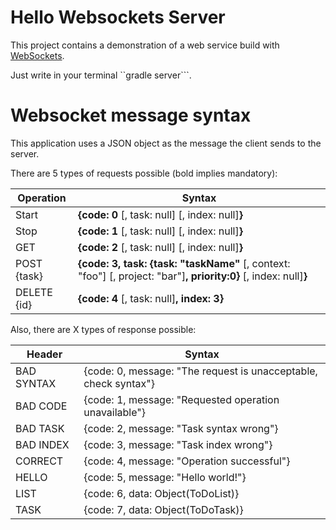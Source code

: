 # Hello Websockets Server 
This project contains a demonstration of a web service build with [WebSockets](https://tyrus.java.net/). 

Just write in your terminal ``gradle server```.

# Websocket message syntax

This application uses a JSON object as the message the client sends to the server.

There are 5 types of requests possible (bold implies mandatory):

| Operation | Syntax |
| ------------- | ------------- |
| Start | **{code: 0** [, task: null] [, index: null]**}** |
| Stop | **{code: 1** [, task: null] [, index: null]**}** |
| GET | **{code: 2** [, task: null] [, index: null]**}** |
| POST {task} | **{code: 3, task: {task: "taskName"** [, context: "foo"] [, project: "bar"]**, priority:0}** [, index: null]**}** |
| DELETE {id} | **{code: 4** [, task: null]**, index: 3}** |

Also, there are X types of response possible:

| Header | Syntax |
| ------------- | ------------- |
| BAD SYNTAX | {code: 0, message: "The request is unacceptable, check syntax"} |
| BAD CODE | {code: 1, message: "Requested operation unavailable"} |
| BAD TASK | {code: 2, message: "Task syntax wrong"} |
| BAD INDEX | {code: 3, message: "Task index wrong"} |
| CORRECT | {code: 4, message: "Operation successful"} |
| HELLO | {code: 5, message: "Hello world!"} |
| LIST | {code: 6, data: Object(ToDoList)} |
| TASK | {code: 7, data: Object(ToDoTask)} |
